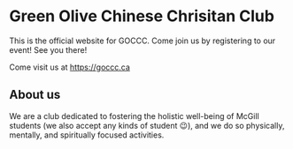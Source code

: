# Green Olive Chinese Chrisitan Club 

This is the official website for GOCCC. Come join us by registering to our event! See you there! 

Come visit us at https://goccc.ca

## About us

We are a club dedicated to fostering the holistic well-being of McGill students (we also accept any kinds of student 😉), and we do so physically, mentally, and spiritually focused activities.
